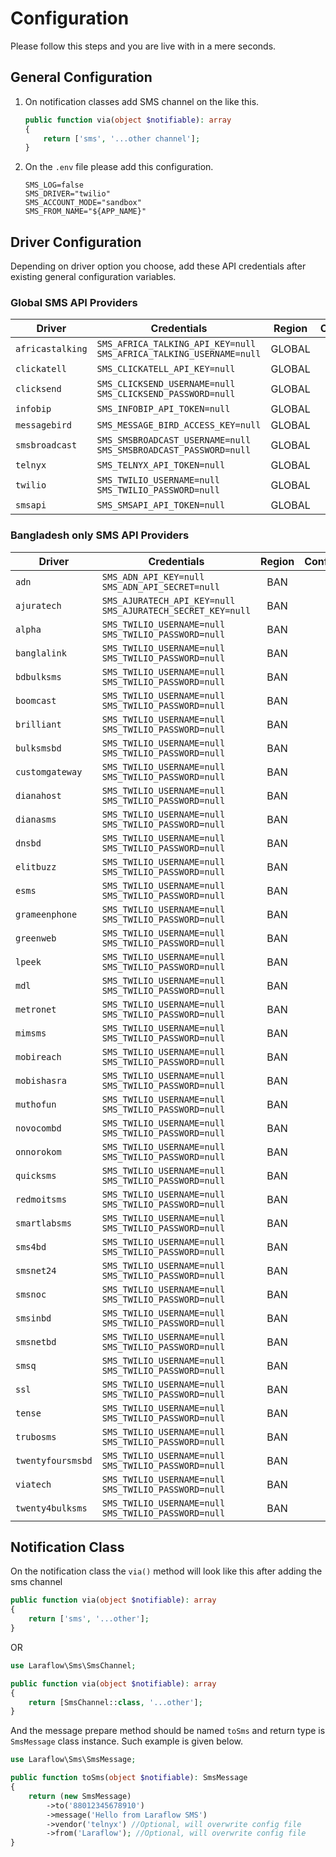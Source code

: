 # Configuration

Please follow this steps and you are live with in a mere seconds.

## General Configuration

1. On notification classes add SMS channel on the like this.
    ```php
    public function via(object $notifiable): array
    {
        return ['sms', '...other channel'];
    }
    ```
2. On the `.env` file please add this configuration.
    ```shell
    SMS_LOG=false
    SMS_DRIVER="twilio"
    SMS_ACCOUNT_MODE="sandbox"
    SMS_FROM_NAME="${APP_NAME}"
    ```

## Driver Configuration

Depending on driver option you choose, add these API credentials
after existing general configuration variables.

### Global SMS API Providers

| Driver           | Credentials                                                             | Region |     Configured     |       Tested       |
| ---------------- | ----------------------------------------------------------------------- | :----: | :----------------: | :----------------: |
| `africastalking` | `SMS_AFRICA_TALKING_API_KEY=null`<br>`SMS_AFRICA_TALKING_USERNAME=null` | GLOBAL | :white_check_mark: |        :x:         |
| `clickatell`     | `SMS_CLICKATELL_API_KEY=null`                                           | GLOBAL | :white_check_mark: |        :x:         |
| `clicksend`      | `SMS_CLICKSEND_USERNAME=null`<br>`SMS_CLICKSEND_PASSWORD=null`          | GLOBAL | :white_check_mark: |        :x:         |
| `infobip`        | `SMS_INFOBIP_API_TOKEN=null`                                            | GLOBAL | :white_check_mark: | :white_check_mark: |
| `messagebird`    | `SMS_MESSAGE_BIRD_ACCESS_KEY=null`                                      | GLOBAL | :white_check_mark: |        :x:         |
| `smsbroadcast`   | `SMS_SMSBROADCAST_USERNAME=null`<br>`SMS_SMSBROADCAST_PASSWORD=null`    | GLOBAL | :white_check_mark: |        :x:         |
| `telnyx`         | `SMS_TELNYX_API_TOKEN=null`                                             | GLOBAL | :white_check_mark: |        :x:         |
| `twilio`         | `SMS_TWILIO_USERNAME=null`<br>`SMS_TWILIO_PASSWORD=null`                | GLOBAL | :white_check_mark: |        :x:         |
| `smsapi`         | `SMS_SMSAPI_API_TOKEN=null`                                             | GLOBAL | :white_check_mark: |        :x:         |


### Bangladesh only SMS API Providers

| Driver            | Credentials                                                     | Region |     Configured     | Tested |
| ----------------- | --------------------------------------------------------------- | :----: | :----------------: | :----: |
| `adn`             | `SMS_ADN_API_KEY=null`<br>`SMS_ADN_API_SECRET=null`             |  BAN   | :white_check_mark: |  :x:   |
| `ajuratech`       | `SMS_AJURATECH_API_KEY=null`<br>`SMS_AJURATECH_SECRET_KEY=null` |  BAN   | :white_check_mark: |  :x:   |
| `alpha`           | `SMS_TWILIO_USERNAME=null`<br>`SMS_TWILIO_PASSWORD=null`        |  BAN   |        :x:         |  :x:   |
| `banglalink`      | `SMS_TWILIO_USERNAME=null`<br>`SMS_TWILIO_PASSWORD=null`        |  BAN   |        :x:         |  :x:   |
| `bdbulksms`       | `SMS_TWILIO_USERNAME=null`<br>`SMS_TWILIO_PASSWORD=null`        |  BAN   |        :x:         |  :x:   |
| `boomcast`        | `SMS_TWILIO_USERNAME=null`<br>`SMS_TWILIO_PASSWORD=null`        |  BAN   |        :x:         |  :x:   |
| `brilliant`       | `SMS_TWILIO_USERNAME=null`<br>`SMS_TWILIO_PASSWORD=null`        |  BAN   |        :x:         |  :x:   |
| `bulksmsbd`       | `SMS_TWILIO_USERNAME=null`<br>`SMS_TWILIO_PASSWORD=null`        |  BAN   |        :x:         |  :x:   |
| `customgateway`   | `SMS_TWILIO_USERNAME=null`<br>`SMS_TWILIO_PASSWORD=null`        |  BAN   |        :x:         |  :x:   |
| `dianahost`       | `SMS_TWILIO_USERNAME=null`<br>`SMS_TWILIO_PASSWORD=null`        |  BAN   |        :x:         |  :x:   |
| `dianasms`        | `SMS_TWILIO_USERNAME=null`<br>`SMS_TWILIO_PASSWORD=null`        |  BAN   |        :x:         |  :x:   |
| `dnsbd`           | `SMS_TWILIO_USERNAME=null`<br>`SMS_TWILIO_PASSWORD=null`        |  BAN   |        :x:         |  :x:   |
| `elitbuzz`        | `SMS_TWILIO_USERNAME=null`<br>`SMS_TWILIO_PASSWORD=null`        |  BAN   |        :x:         |  :x:   |
| `esms`            | `SMS_TWILIO_USERNAME=null`<br>`SMS_TWILIO_PASSWORD=null`        |  BAN   |        :x:         |  :x:   |
| `grameenphone`    | `SMS_TWILIO_USERNAME=null`<br>`SMS_TWILIO_PASSWORD=null`        |  BAN   |        :x:         |  :x:   |
| `greenweb`        | `SMS_TWILIO_USERNAME=null`<br>`SMS_TWILIO_PASSWORD=null`        |  BAN   |        :x:         |  :x:   |
| `lpeek`           | `SMS_TWILIO_USERNAME=null`<br>`SMS_TWILIO_PASSWORD=null`        |  BAN   |        :x:         |  :x:   |
| `mdl`             | `SMS_TWILIO_USERNAME=null`<br>`SMS_TWILIO_PASSWORD=null`        |  BAN   |        :x:         |  :x:   |
| `metronet`        | `SMS_TWILIO_USERNAME=null`<br>`SMS_TWILIO_PASSWORD=null`        |  BAN   |        :x:         |  :x:   |
| `mimsms`          | `SMS_TWILIO_USERNAME=null`<br>`SMS_TWILIO_PASSWORD=null`        |  BAN   |        :x:         |  :x:   |
| `mobireach`       | `SMS_TWILIO_USERNAME=null`<br>`SMS_TWILIO_PASSWORD=null`        |  BAN   |        :x:         |  :x:   |
| `mobishasra`      | `SMS_TWILIO_USERNAME=null`<br>`SMS_TWILIO_PASSWORD=null`        |  BAN   |        :x:         |  :x:   |
| `muthofun`        | `SMS_TWILIO_USERNAME=null`<br>`SMS_TWILIO_PASSWORD=null`        |  BAN   |        :x:         |  :x:   |
| `novocombd`       | `SMS_TWILIO_USERNAME=null`<br>`SMS_TWILIO_PASSWORD=null`        |  BAN   |        :x:         |  :x:   |
| `onnorokom`       | `SMS_TWILIO_USERNAME=null`<br>`SMS_TWILIO_PASSWORD=null`        |  BAN   |        :x:         |  :x:   |
| `quicksms`        | `SMS_TWILIO_USERNAME=null`<br>`SMS_TWILIO_PASSWORD=null`        |  BAN   |        :x:         |  :x:   |
| `redmoitsms`      | `SMS_TWILIO_USERNAME=null`<br>`SMS_TWILIO_PASSWORD=null`        |  BAN   |        :x:         |  :x:   |
| `smartlabsms`     | `SMS_TWILIO_USERNAME=null`<br>`SMS_TWILIO_PASSWORD=null`        |  BAN   |        :x:         |  :x:   |
| `sms4bd`          | `SMS_TWILIO_USERNAME=null`<br>`SMS_TWILIO_PASSWORD=null`        |  BAN   |        :x:         |  :x:   |
| `smsnet24`        | `SMS_TWILIO_USERNAME=null`<br>`SMS_TWILIO_PASSWORD=null`        |  BAN   |        :x:         |  :x:   |
| `smsnoc`          | `SMS_TWILIO_USERNAME=null`<br>`SMS_TWILIO_PASSWORD=null`        |  BAN   |        :x:         |  :x:   |
| `smsinbd`         | `SMS_TWILIO_USERNAME=null`<br>`SMS_TWILIO_PASSWORD=null`        |  BAN   |        :x:         |  :x:   |
| `smsnetbd`        | `SMS_TWILIO_USERNAME=null`<br>`SMS_TWILIO_PASSWORD=null`        |  BAN   |        :x:         |  :x:   |
| `smsq`            | `SMS_TWILIO_USERNAME=null`<br>`SMS_TWILIO_PASSWORD=null`        |  BAN   |        :x:         |  :x:   |
| `ssl`             | `SMS_TWILIO_USERNAME=null`<br>`SMS_TWILIO_PASSWORD=null`        |  BAN   |        :x:         |  :x:   |
| `tense`           | `SMS_TWILIO_USERNAME=null`<br>`SMS_TWILIO_PASSWORD=null`        |  BAN   |        :x:         |  :x:   |
| `trubosms`        | `SMS_TWILIO_USERNAME=null`<br>`SMS_TWILIO_PASSWORD=null`        |  BAN   |        :x:         |  :x:   |
| `twentyfoursmsbd` | `SMS_TWILIO_USERNAME=null`<br>`SMS_TWILIO_PASSWORD=null`        |  BAN   |        :x:         |  :x:   |
| `viatech`         | `SMS_TWILIO_USERNAME=null`<br>`SMS_TWILIO_PASSWORD=null`        |  BAN   |        :x:         |  :x:   |
| `twenty4bulksms`  | `SMS_TWILIO_USERNAME=null`<br>`SMS_TWILIO_PASSWORD=null`        |  BAN   |        :x:         |  :x:   |


## Notification Class

On the notification class the `via()` method will look like this
after adding the sms channel

```php
public function via(object $notifiable): array
{
    return ['sms', '...other'];
}
```

OR

```php
use Laraflow\Sms\SmsChannel;

public function via(object $notifiable): array
{
    return [SmsChannel::class, '...other'];
}
```

And the message prepare method should be named `toSms` and
return type is `SmsMessage` class instance.
Such example is given below.

```php
use Laraflow\Sms\SmsMessage;

public function toSms(object $notifiable): SmsMessage
{
    return (new SmsMessage)
        ->to('88012345678910')
        ->message('Hello from Laraflow SMS')
        ->vendor('telnyx') //Optional, will overwrite config file
        ->from('Laraflow'); //Optional, will overwrite config file
}
```
